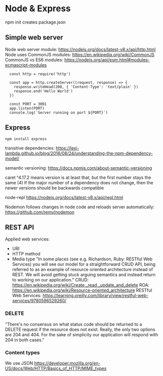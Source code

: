 # Node & Express
npm init creates package.json

## Simple web server
Node web server module: https://nodejs.org/docs/latest-v8.x/api/http.html
Node uses CommonJS modules: https://en.wikipedia.org/wiki/CommonJS 
CommonJS vs ES6 modules: https://nodejs.org/api/esm.html#modules-ecmascript-modules 

```
  const http = require('http')

  const app = http.createServer((request, response) => {
    response.writeHead(200, { 'Content-Type': 'text/plain' })
    response.end('Hello World')
  })

  const PORT = 3001
  app.listen(PORT)
  console.log(`Server running on port ${PORT}`)
```

## Express
```
npm install express
```

transitive dependencies: https://lexi-lambda.github.io/blog/2016/08/24/understanding-the-npm-dependency-model/ 

semantic versioning: https://docs.npmjs.com/about-semantic-versioning

caret ^4.17.2 means version is at least that, but the first number stays the same (4)
If the major number of a dependency does not change, then the newer versions should be backwards compatible

node-repl
https://nodejs.org/docs/latest-v8.x/api/repl.html 

Nodemon follows changes in node code and reloads server automatically: https://github.com/remy/nodemon 

## REST API
Applied web services:
  - URI
  - HTTP method
  - Media type
"In some places (see e.g. Richardson, Ruby: RESTful Web Services) you will see our model for a straightforward CRUD API, being referred to as an example of resource oriented architecture instead of REST. We will avoid getting stuck arguing semantics and instead return to working on our application."
CRUD: https://en.wikipedia.org/wiki/Create,_read,_update_and_delete 
ROA: https://en.wikipedia.org/wiki/Resource-oriented_architecture 
RESTful Web Services: https://learning.oreilly.com/library/view/restful-web-services/9780596529260/ 

### DELETE 
"There's no consensus on what status code should be returned to a DELETE request if the resource does not exist. Really, the only two options are 204 and 404. For the sake of simplicity our application will respond with 204 in both cases."

### Content types
We use JSON
https://developer.mozilla.org/en-US/docs/Web/HTTP/Basics_of_HTTP/MIME_types